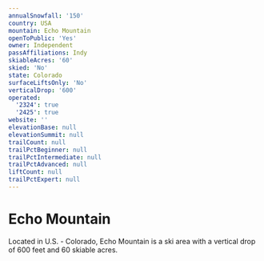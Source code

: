 ```yaml
---
annualSnowfall: '150'
country: USA
mountain: Echo Mountain
openToPublic: 'Yes'
owner: Independent
passAffiliations: Indy
skiableAcres: '60'
skied: 'No'
state: Colorado
surfaceLiftsOnly: 'No'
verticalDrop: '600'
operated:
  '2324': true
  '2425': true
website: ''
elevationBase: null
elevationSummit: null
trailCount: null
trailPctBeginner: null
trailPctIntermediate: null
trailPctAdvanced: null
liftCount: null
trailPctExpert: null
---
```



# Echo Mountain

Located in U.S. - Colorado, Echo Mountain is a ski area with a vertical drop of 600 feet and 60 skiable acres.
